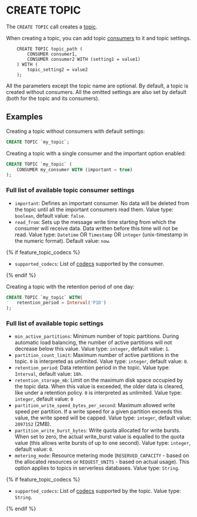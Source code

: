 # CREATE TOPIC

The `CREATE TOPIC` call creates a [topic](../../../../concepts/topic).

When creating a topic, you can add topic [consumers](../../../../concepts/topic#consumer) to it and topic settings.

```
    CREATE TOPIC topic_path (
        CONSUMER consumer1,
        CONSUMER consumer2 WITH (setting1 = value1)
    ) WITH (
        topic_setting2 = value2
    );
```

All the parameters except the topic name are optional. By default, a topic is created without consumers. All
the omitted settings are also set by default (both for the topic and its consumers).

## Examples

Creating a topic without consumers with default settings:

```sql
CREATE TOPIC `my_topic`;
```

Creating a topic with a single consumer and the important option enabled:

```sql
CREATE TOPIC `my_topic` (
    CONSUMER my_consumer WITH (important = true)
);
```

### Full list of available topic consumer settings

* `important`: Defines an important consumer. No data will be deleted from the topic until all the important consumers read them. Value type: `boolean`, default value: `false`.
* `read_from`: Sets up the message write time starting from which the consumer will receive data. Data written before this time will not be read. Value type: `Datetime` OR `Timestamp` OR `integer` (unix-timestamp in the numeric format). Default value: `now`.

{% if feature_topic_codecs %}
* `supported_codecs`: List of [codecs](../../../../concepts/topic#message-codec) supported by the consumer.

{% endif %}

Creating a topic with the retention period of one day:

```sql
CREATE TOPIC `my_topic` WITH(
    retention_period = Interval('P1D')
);
```

### Full list of available topic settings

* `min_active_partitions`: Minimum number of topic partitions. During automatic load balancing, the number of active partitions will not decrease below this value. Value type: `integer`, default value: `1`.
* `partition_count_limit`: Maximum number of active partitions in the topic. `0` is interpreted as unlimited. Value type: `integer`, default value: `0`.
* `retention_period`: Data retention period in the topic. Value type: `Interval`, default value: `18h`.
* `retention_storage_mb`: Limit on the maximum disk space occupied by the topic data. When this value is exceeded, the older data is cleared, like under a retention policy. `0` is interpreted as unlimited. Value type: `integer`, default value: `0`
* `partition_write_speed_bytes_per_second`: Maximum allowed write speed per partition. If a write speed for a given partition exceeds this value, the write speed will be capped. Value type: `integer`, default value: `2097152` (2MB).
* `partition_write_burst_bytes`: Write quota allocated for write bursts. When set to zero, the actual write_burst value is equalled to the quota value (this allows write bursts of up to one second). Value type: `integer`, default value: `0`.
* `metering_mode`: Resource metering mode (`RESERVED_CAPACITY` - based on the allocated resources or `REQUEST_UNITS` - based on actual usage). This option applies to topics in serverless databases. Value type: `String`.

{% if feature_topic_codecs %}
* `supported_codecs`: List of [codecs](../../../../concepts/topic#message-codec) supported by the topic. Value type: `String`.

{% endif %}
